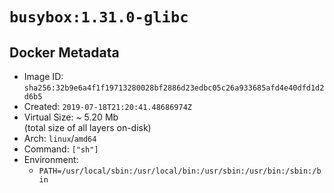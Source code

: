 # `busybox:1.31.0-glibc`

## Docker Metadata

- Image ID: `sha256:32b9e6a4f1f19713280028bf2886d23edbc05c26a933685afd4e40dfd1d2d6b5`
- Created: `2019-07-18T21:20:41.48686974Z`
- Virtual Size: ~ 5.20 Mb  
  (total size of all layers on-disk)
- Arch: `linux`/`amd64`
- Command: `["sh"]`
- Environment:
  - `PATH=/usr/local/sbin:/usr/local/bin:/usr/sbin:/usr/bin:/sbin:/bin`
